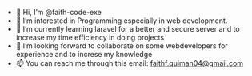 - 👋 Hi, I’m @faith-code-exe
- 👀 I’m interested in Programming especially in web development.
- 🌱 I’m currently learning laravel for a better and secure server and to increase my time efficiency in doing projects
- 💞️ I’m looking forward to collaborate on some webdevelopers for experience and to increse my knowledge
- 📫 You can reach me through this email: faithf.quiman04@gmail.com

<!---
faith-code-exe/faith-code-exe is a ✨ special ✨ repository because its `README.md` (this file) appears on your GitHub profile.
You can click the Preview link to take a look at your changes.
--->
